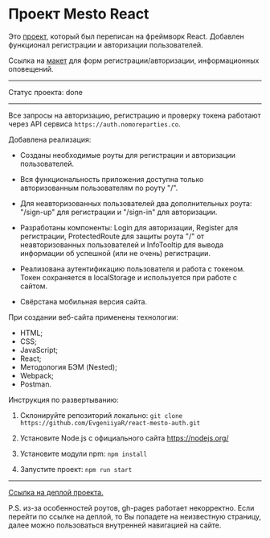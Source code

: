# Проект Mesto React

Это [проект](https://github.com/EvgeniiyaR/mesto), который был переписан на фреймворк React.
Добавлен функционал регистрации и авторизации пользователей.

Ссылка на [макет](https://www.figma.com/file/5H3gsn5lIGPwzBPby9jAOo/Sprint-14-RU?node-id=0%3A1) для форм регистрации/авторизации, информационных оповещений.

---

Статус проекта: done

---

Все запросы на авторизацию, регистрацию и проверку токена работают через API сервиса `https://auth.nomoreparties.co`.

Добавлена реализация:

* Созданы необходимые роуты для регистрации и авторизации пользователей.

* Вся функциональность приложения доступна только авторизованным пользователям по роуту "/".

* Для неавторизованных пользователей два дополнительных роута: "/sign-up" для регистрации и "/sign-in" для авторизации.

* Разработаны компоненты: Login для авторизации, Register для регистрации, ProtectedRoute для защиты роута "/" от неавторизованных пользователей и InfoTooltip для вывода информации об успешной (или не очень) регистрации.

* Реализована аутентификацию пользователя и работа с токеном. Токен сохраняется в localStorage и используется при работе с сайтом.

* Свёрстана мобильная версия сайта.


При создании веб-сайта применены технологии:
* HTML;
* CSS;
* JavaScript;
* React;
* Методология БЭМ (Nested);
* Webpack;
* Postman.

Инструкция по развертыванию:

1. Склонируйте репозиторий локально: `git clone https://github.com/EvgeniiyaR/react-mesto-auth.git`

2. Установите Node.js с официального сайта https://nodejs.org/

3. Установите модули npm: `npm install`

4. Запустите проект: `npm run start`

---

[Ссылка на деплой проекта.](https://evgeniiyar.github.io/react-mesto-auth/)

P.S. из-за особенностей роутов, gh-pages работает некорректно. Если перейти по ссылке на деплой, то Вы попадете на неизвестную страницу, далее можно пользоваться внутренней навигацией на сайте.
